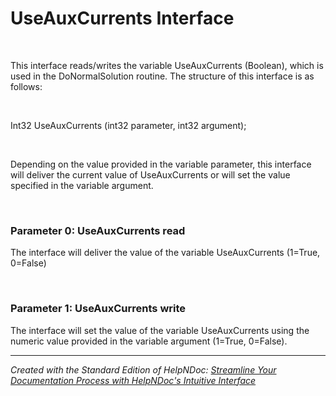 # UseAuxCurrents Interface

&nbsp;

This interface reads/writes the variable UseAuxCurrents (Boolean), which is used in the DoNormalSolution routine. The structure of this interface is as follows:

&nbsp;

Int32 UseAuxCurrents (int32 parameter, int32 argument);

&nbsp;

Depending on the value provided in the variable parameter, this interface will deliver the current value of UseAuxCurrents or will set the value specified in the variable argument.

&nbsp;

### Parameter 0: UseAuxCurrents read

The interface will deliver the value of the variable UseAuxCurrents (1=True, 0=False)

&nbsp;

### Parameter 1: UseAuxCurrents write

The interface will set the value of the variable UseAuxCurrents using the numeric value provided in the variable argument (1=True, 0=False).


***
_Created with the Standard Edition of HelpNDoc: [Streamline Your Documentation Process with HelpNDoc's Intuitive Interface](<https://www.helpndoc.com/feature-tour/stunning-user-interface/>)_
